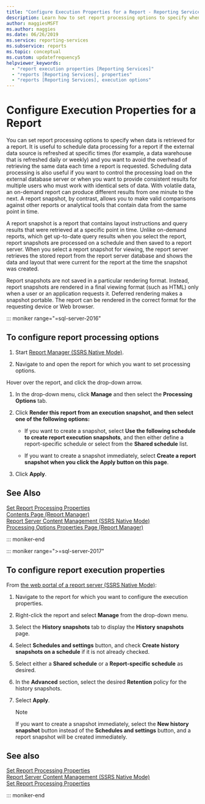 ```yaml
---
title: "Configure Execution Properties for a Report - Reporting Services"
description: Learn how to set report processing options to specify when to retrieve report data to avoid the overhead of retrieving the same data each time a report is requested.
author: maggiesMSFT
ms.author: maggies
ms.date: 06/26/2019
ms.service: reporting-services
ms.subservice: reports
ms.topic: conceptual
ms.custom: updatefrequency5
helpviewer_keywords:
  - "report execution properties [Reporting Services]"
  - "reports [Reporting Services], properties"
  - "reports [Reporting Services], execution options"
---
```

# Configure Execution Properties for a Report
  You can set report processing options to specify when data is retrieved for a report. It is useful to schedule data processing for a report if the external data source is refreshed at specific times (for example, a data warehouse that is refreshed daily or weekly) and you want to avoid the overhead of retrieving the same data each time a report is requested. Scheduling data processing is also useful if you want to control the processing load on the external database server or when you want to provide consistent results for multiple users who must work with identical sets of data. With volatile data, an on-demand report can produce different results from one minute to the next. A report snapshot, by contrast, allows you to make valid comparisons against other reports or analytical tools that contain data from the same point in time.  
  
 A report snapshot is a report that contains layout instructions and query results that were retrieved at a specific point in time. Unlike on-demand reports, which get up-to-date query results when you select the report, report snapshots are processed on a schedule and then saved to a report server. When you select a report snapshot for viewing, the report server retrieves the stored report from the report server database and shows the data and layout that were current for the report at the time the snapshot was created.  
  
 Report snapshots are not saved in a particular rendering format. Instead, report snapshots are rendered in a final viewing format (such as HTML) only when a user or an application requests it. Deferred rendering makes a snapshot portable. The report can be rendered in the correct format for the requesting device or Web browser.  

::: moniker range="=sql-server-2016"
  
## To configure report processing options  
  
1.  Start [Report Manager  &#40;SSRS Native Mode&#41;](../web-portal-ssrs-native-mode.md).  
  
2.  Navigate to and open the report for which you want to set processing options.  
  
 Hover over the report, and click the drop-down arrow.  
  
1.  In the drop-down menu, click **Manage** and then select the **Processing Options** tab.  
  
2.  Click **Render this report from an execution snapshot, and then select one of the following options:**  
  
    -   If you want to create a snapshot, select **Use the following schedule to create report execution snapshots**, and then either define a report-specific schedule or select from the **Shared schedule** list.  
  
    -   If you want to create a snapshot immediately, select **Create a report snapshot when you click the Apply button on this page**.  
  
3.  Click **Apply**.  
  
## See Also  
 [Set Report Processing Properties](../../reporting-services/report-server/set-report-processing-properties.md)   
 [Contents Page &#40;Report Manager&#41;](/previous-versions/sql/sql-server-2016/ms186470(v=sql.130))   
 [Report Server Content Management &#40;SSRS Native Mode&#41;](../../reporting-services/report-server/report-server-content-management-ssrs-native-mode.md)   
 [Processing Options Properties Page &#40;Report Manager&#41;](/previous-versions/sql/sql-server-2016/ms178821(v=sql.130))  
  
::: moniker-end

::: moniker range=">=sql-server-2017"
  
## To configure report execution properties  
  
From [the web portal of a report server (SSRS Native Mode)](../../reporting-services/web-portal-ssrs-native-mode.md):  
  
1. Navigate to the report for which you want to configure the execution properties.  
  
2. Right-click the report and select **Manage** from the drop-down menu.

3. Select the **History snapshots** tab to display the **History snapshots** page.  
  
4. Select **Schedules and settings** button, and check **Create history snapshots on a schedule** if it is not already checked.
  
5. Select either a **Shared schedule** or a **Report-specific schedule** as desired.  
  
6. In the **Advanced** section, select the desired **Retention** policy for the history snapshots.  
  
7. Select **Apply**.  
  
   >[!NOTE]
   >If you want to create a snapshot immediately, select the **New history snapshot** button instead of the **Schedules and settings** button, and a report snapshot will be created immediately.  
  
## See also  
 [Set Report Processing Properties](../../reporting-services/report-server/set-report-processing-properties.md)   
 [Report Server Content Management (SSRS Native Mode)](../../reporting-services/report-server/report-server-content-management-ssrs-native-mode.md)   
 [Set Report Processing Properties](../../reporting-services/report-server/set-report-processing-properties.md)   

::: moniker-end
